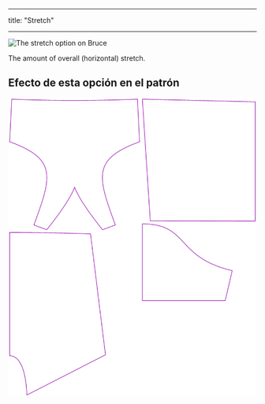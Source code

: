 - - -
title: "Stretch"
- - -

![The stretch option on Bruce](./stretch.svg)

The amount of overall (horizontal) stretch.

## Efecto de esta opción en el patrón

![This image shows the effect of this option by superimposing several variants that have a different value for this option](bruce_stretch_sample.svg "Effect of this option on the pattern")
